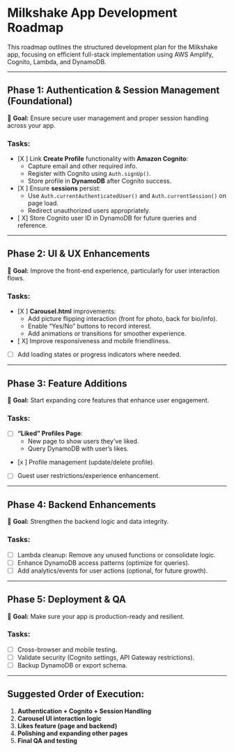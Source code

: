 
# Milkshake App Development Roadmap

This roadmap outlines the structured development plan for the Milkshake app, focusing on efficient full-stack implementation using AWS Amplify, Cognito, Lambda, and DynamoDB.

---

## Phase 1: Authentication & Session Management (Foundational)
🔧 **Goal:** Ensure secure user management and proper session handling across your app.

### Tasks:
- [X ] Link **Create Profile** functionality with **Amazon Cognito**:
  - Capture email and other required info.
  - Register with Cognito using `Auth.signUp()`.
  - Store profile in **DynamoDB** after Cognito success.
- [X ] Ensure **sessions** persist:
  - Use `Auth.currentAuthenticatedUser()` and `Auth.currentSession()` on page load.
  - Redirect unauthorized users appropriately.
- [ X] Store Cognito user ID in DynamoDB for future queries and reference.

---

## Phase 2: UI & UX Enhancements
🎨 **Goal:** Improve the front-end experience, particularly for user interaction flows.

### Tasks:
- [X ] **Carousel.html** improvements:
  - Add picture flipping interaction (front for photo, back for bio/info).
  - Enable “Yes/No” buttons to record interest.
  - Add animations or transitions for smoother experience.
- [ X] Improve responsiveness and mobile friendliness.
- [ ] Add loading states or progress indicators where needed.

---

## Phase 3: Feature Additions
🧩 **Goal:** Start expanding core features that enhance user engagement.

### Tasks:
- [ ] **“Liked” Profiles Page**:
  - New page to show users they’ve liked.
  - Query DynamoDB with user’s likes.
- [x ] Profile management (update/delete profile).
- [ ] Guest user restrictions/experience enhancement.

---

## Phase 4: Backend Enhancements
🔁 **Goal:** Strengthen the backend logic and data integrity.

### Tasks:
- [ ] Lambda cleanup: Remove any unused functions or consolidate logic.
- [ ] Enhance DynamoDB access patterns (optimize for queries).
- [ ] Add analytics/events for user actions (optional, for future growth).

---

## Phase 5: Deployment & QA
🚀 **Goal:** Make sure your app is production-ready and resilient.

### Tasks:
- [ ] Cross-browser and mobile testing.
- [ ] Validate security (Cognito settings, API Gateway restrictions).
- [ ] Backup DynamoDB or export schema.

---

## Suggested Order of Execution:
1. **Authentication + Cognito + Session Handling**
2. **Carousel UI interaction logic**
3. **Likes feature (page and backend)**
4. **Polishing and expanding other pages**
5. **Final QA and testing**
